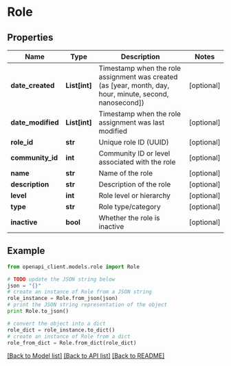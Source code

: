 # Role


## Properties
Name | Type | Description | Notes
------------ | ------------- | ------------- | -------------
**date_created** | **List[int]** | Timestamp when the role assignment was created (as [year, month, day, hour, minute, second, nanosecond]) | [optional] 
**date_modified** | **List[int]** | Timestamp when the role assignment was last modified | [optional] 
**role_id** | **str** | Unique role ID (UUID) | [optional] 
**community_id** | **int** | Community ID or level associated with the role | [optional] 
**name** | **str** | Name of the role | [optional] 
**description** | **str** | Description of the role | [optional] 
**level** | **int** | Role level or hierarchy | [optional] 
**type** | **str** | Role type/category | [optional] 
**inactive** | **bool** | Whether the role is inactive | [optional] 

## Example

```python
from openapi_client.models.role import Role

# TODO update the JSON string below
json = "{}"
# create an instance of Role from a JSON string
role_instance = Role.from_json(json)
# print the JSON string representation of the object
print Role.to_json()

# convert the object into a dict
role_dict = role_instance.to_dict()
# create an instance of Role from a dict
role_from_dict = Role.from_dict(role_dict)
```
[[Back to Model list]](../README.md#documentation-for-models) [[Back to API list]](../README.md#documentation-for-api-endpoints) [[Back to README]](../README.md)


